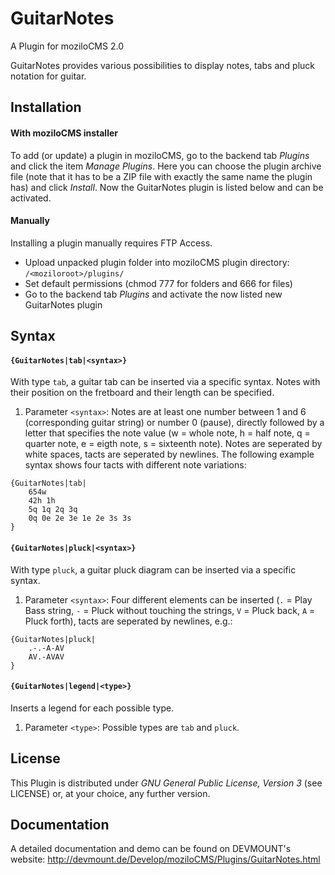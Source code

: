 GuitarNotes
===========

A Plugin for moziloCMS 2.0

GuitarNotes provides various possibilities to display notes, tabs and pluck notation for guitar.

## Installation
#### With moziloCMS installer
To add (or update) a plugin in moziloCMS, go to the backend tab *Plugins* and click the item *Manage Plugins*. Here you can choose the plugin archive file (note that it has to be a ZIP file with exactly the same name the plugin has) and click *Install*. Now the GuitarNotes plugin is listed below and can be activated.

#### Manually
Installing a plugin manually requires FTP Access.
- Upload unpacked plugin folder into moziloCMS plugin directory: ```/<moziloroot>/plugins/```
- Set default permissions (chmod 777 for folders and 666 for files)
- Go to the backend tab *Plugins* and activate the now listed new GuitarNotes plugin

## Syntax
#### ```{GuitarNotes|tab|<syntax>}```
With type ```tab```, a guitar tab can be inserted via a specific syntax. Notes with their position on the fretboard and their length can be specified.

1. Parameter ```<syntax>```: Notes are at least one number between 1 and 6 (corresponding guitar string) or number 0 (pause), directly followed by a letter that specifies the note value (w = whole note, h = half note, q = quarter note, e = eigth note, s = sixteenth note). Notes are seperated by white spaces, tacts are seperated by newlines. The following example syntax shows four tacts with different note variations:
```
{GuitarNotes|tab|
    654w
    42h 1h
    5q 1q 2q 3q
    0q 0e 2e 3e 1e 2e 3s 3s
}
```

#### ```{GuitarNotes|pluck|<syntax>}```
With type ```pluck```, a guitar pluck diagram can be inserted via a specific syntax.

1. Parameter ```<syntax>```: Four different elements can be inserted (```.``` = Play Bass string, ```-``` = Pluck without touching the strings, ```V``` = Pluck back, ```A``` = Pluck forth), tacts are seperated by newlines, e.g.:
```
{GuitarNotes|pluck|
    .-.-A-AV
    AV.-AVAV
}
```

#### ```{GuitarNotes|legend|<type>}```
Inserts a legend for each possible type.

1. Parameter ```<type>```: Possible types are ```tab``` and ```pluck```.

## License
This Plugin is distributed under *GNU General Public License, Version 3* (see LICENSE) or, at your choice, any further version.

## Documentation
A detailed documentation and demo can be found on DEVMOUNT's website:
http://devmount.de/Develop/moziloCMS/Plugins/GuitarNotes.html

